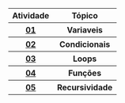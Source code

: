<table>
  <tr>
    <th>Atividade</th>
    <th>Tópico</th>
  </tr>
  <tr>
    <th><a href="./01-Variaveis/">01</a></th>
    <th>Variaveis</th>
  </tr>
  <tr>
    <th><a href="./02-Condicionais/">02</a></th>
    <th>Condicionais</th>
  </tr>
  <tr>
    <th><a href="./03-Loops/">03</a></th>
    <th>Loops</th>
  </tr>
    <tr>
    <th><a href="./04-Funcoes/">04</a></th>
    <th>Funções</th>
  </tr>
    <tr>
    <th><a href="./05-Recursividade/">05</a></th>
    <th>Recursividade</th>
  </tr>
</table>
